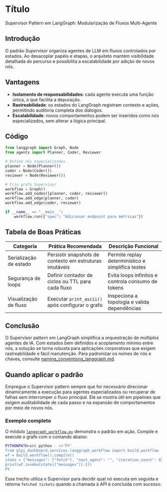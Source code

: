 # Título

Supervisor Pattern em LangGraph: Modularização de Fluxos Multi-Agente

## Introdução

O padrão *Supervisor* organiza agentes de LLM em fluxos controlados por estados. Ao desacoplar papéis e etapas, o arquiteto mantém visibilidade detalhada do percurso e possibilita a escalabilidade por adição de novos nós.

## Vantagens

- **Isolamento de responsabilidades**: cada agente executa uma função única, o que facilita a depuração.
- **Rastreabilidade**: os estados do LangGraph registram contexto e ações, permitindo auditoria completa dos diálogos.
- **Escalabilidade**: novos comportamentos podem ser inseridos como nós especializados, sem alterar a lógica principal.

## Código

```python
from langgraph import Graph, Node
from agents import Planner, Coder, Reviewer

# Define nós especializados
planner = Node(Planner())
coder = Node(Coder())
reviewer = Node(Reviewer())

# Cria grafo Supervisor
workflow = Graph()
workflow.add_nodes([planner, coder, reviewer])
workflow.add_edge(planner, coder)
workflow.add_edge(coder, reviewer)

if __name__ == "__main__":
    workflow.run({"spec": "Adicionar endpoint para métricas"})
```

## Tabela de Boas Práticas

| Categoria | Prática Recomendada | Descrição Funcional |
|-----------|--------------------|---------------------|
| Serialização de estado | Persistir snapshots de contexto em estruturas imutáveis | Permite replay determinístico e simplifica testes |
| Segurança de loops | Definir contador de ciclos ou TTL para cada fluxo | Evita loops infinitos e controla consumo de tokens |
| Visualização de fluxo | Executar `print_ascii()` após configurar o grafo | Inspeciona a topologia e valida dependências |

## Conclusão

O Supervisor pattern em LangGraph simplifica a orquestração de múltiplos agentes de IA. Com estados bem definidos e acoplamento mínimo entre nós, a solução se torna robusta para aplicações corporativas que exigem rastreabilidade e fácil manutenção.
Para padronizar os nomes de nós e chaves, consulte [naming_conventions_langgraph.md](naming_conventions_langgraph.md).

## Quando aplicar o padrão

Empregue o Supervisor pattern sempre que for necessário direcionar dinamicamente a execução para agentes especializados ou recuperar de falhas sem interromper o fluxo principal. Ele se mostra útil em pipelines que exigem auditabilidade de cada passo e na expansão de comportamentos por meio de novos nós.

### Exemplo completo

O módulo [`langgraph_workflow.py`](src/glpi_dashboard/services/langgraph_workflow.py) demonstra o padrão em ação. Compile e execute o grafo com o comando abaixo:

```bash
PYTHONPATH=src python - <<'PY'
from glpi_dashboard.services.langgraph_workflow import build_workflow
wf = build_workflow().compile()
state = {"messages": ["fetch"], "next_agent": "", "iteration_count": 0}
print(wf.invoke(state)["messages"][-1])
PY
```

Esse trecho utiliza o Supervisor para decidir qual nó executa em seguida e retorna `fetched tickets` quando a chamada à API é concluída com sucesso.
